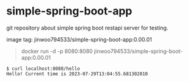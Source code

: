 # simple-spring-boot-app
git repository about simple spring boot restapi server for testing.


image tag: jinwoo794533/simple-spring-boot-app:0.00.01

> docker run -d -p 8080:8080 jinwoo794533/simple-spring-boot-app:0.00.01

```
$ curl localhost:8080/hello
Hello! Current time is 2023-07-29T13:04:55.681302010
```
 
